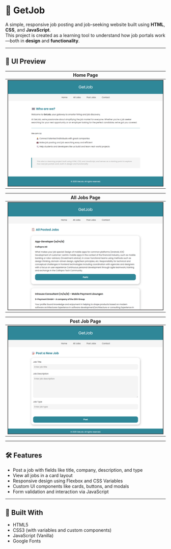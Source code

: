 # 💼 GetJob

A simple, responsive job posting and job-seeking website built using **HTML**, **CSS**, and **JavaScript**.  
This project is created as a learning tool to understand how job portals work—both in **design** and **functionality**.

---

## 📸 UI Preview

| Home Page |
|-----------|
| ![Home Page](./assets/images/home.png) |

| All Jobs Page |
|---------------|
| ![All Jobs](./assets/images/all-jobs.png) |

| Post Job Page |
|---------------|
| ![Post Job](./assets/images/post-job.png) |

---

## 🛠 Features

- Post a job with fields like title, company, description, and type
- View all jobs in a card layout
- Responsive design using Flexbox and CSS Variables
- Custom UI components like cards, buttons, and modals
- Form validation and interaction via JavaScript

---

## 🧩 Built With

- HTML5
- CSS3 (with variables and custom components)
- JavaScript (Vanilla)
- Google Fonts
